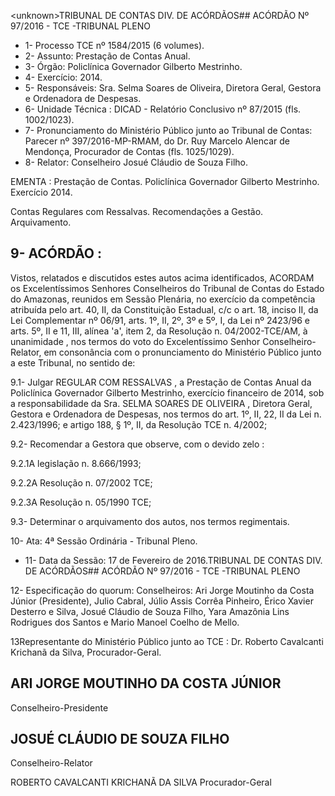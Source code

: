 &lt;unknown&gt;TRIBUNAL DE CONTAS DIV. DE ACÓRDÃOS## ACÓRDÃO Nº 97/2016 - TCE -TRIBUNAL PLENO

- 1- Processo TCE nº 1584/2015 (6 volumes).
- 2- Assunto: Prestação de Contas Anual.
- 3- Órgão: Policlínica Governador Gilberto Mestrinho.
- 4- Exercício: 2014.
- 5- Responsáveis: Sra. Selma Soares de Oliveira, Diretora Geral, Gestora e Ordenadora de Despesas.
- 6- Unidade Técnica : DICAD - Relatório Conclusivo nº 87/2015 (fls. 1002/1023).
- 7-  Pronunciamento  do Ministério Público  junto  ao Tribunal  de Contas: Parecer  nº 397/2016-MP-RMAM, do Dr. Ruy Marcelo Alencar de Mendonça, Procurador de Contas (fls. 1025/1029).
- 8- Relator: Conselheiro Josué Cláudio de Souza Filho.

EMENTA : Prestação de Contas. Policlínica Governador Gilberto Mestrinho. Exercício 2014.

Contas Regulares com Ressalvas. Recomendações a Gestão. Arquivamento.

## 9- ACÓRDÃO :

Vistos, relatados e discutidos estes autos acima identificados, ACORDAM os Excelentíssimos Senhores Conselheiros do Tribunal de Contas do Estado do Amazonas, reunidos em Sessão Plenária, no exercício da competência atribuída pelo art. 40,  II, da Constituição Estadual, c/c o art. 18, inciso II, da Lei Complementar nº 06/91, arts. 1º, II, 2º, 3º e 5º,  I,  da  Lei  nº  2423/96 e arts. 5º,  II e  11,  III,  alínea  'a',  item  2,  da  Resolução n. 04/2002-TCE/AM, à  unanimidade , nos  termos  do  voto  do  Excelentíssimo  Senhor Conselheiro-Relator, em consonância com o pronunciamento do Ministério Público junto a este Tribunal, no sentido de:

9.1- Julgar REGULAR COM RESSALVAS ,  a Prestação de Contas Anual da Policlínica Governador Gilberto Mestrinho, exercício financeiro de 2014, sob a responsabilidade  da Sra.  SELMA  SOARES  DE  OLIVEIRA ,  Diretora  Geral,  Gestora  e Ordenadora de Despesas, nos termos do art. 1º, II, 22,  II da Lei n. 2.423/1996; e artigo 188, § 1º, II, da Resolução TCE n. 4/2002;

9.2- Recomendar a Gestora que observe, com o devido zelo :

9.2.1A legislação n. 8.666/1993;

9.2.2A Resolução n. 07/2002 TCE;

9.2.3A Resolução n. 05/1990 TCE;

9.3- Determinar o arquivamento dos autos, nos termos regimentais.

10- Ata: 4ª Sessão Ordinária - Tribunal Pleno.

- 11- Data da Sessão: 17 de Fevereiro de 2016.TRIBUNAL DE CONTAS DIV. DE ACÓRDÃOS## ACÓRDÃO Nº 97/2016 - TCE -TRIBUNAL PLENO

12-  Especificação  do  quorum: Conselheiros:  Ari  Jorge  Moutinho  da  Costa  Júnior (Presidente),  Julio  Cabral,  Júlio  Assis  Corrêa  Pinheiro,  Érico  Xavier  Desterro  e  Silva, Josué Cláudio de Souza Filho, Yara Amazônia Lins Rodrigues dos Santos e Mario Manoel Coelho de Mello.

13Representante  do  Ministério  Público  junto  ao  TCE : Dr.  Roberto  Cavalcanti Krichanã da Silva, Procurador-Geral.

## ARI JORGE MOUTINHO DA COSTA JÚNIOR

Conselheiro-Presidente

## JOSUÉ CLÁUDIO DE SOUZA FILHO

Conselheiro-Relator

ROBERTO CAVALCANTI KRICHANÃ DA SILVA Procurador-Geral